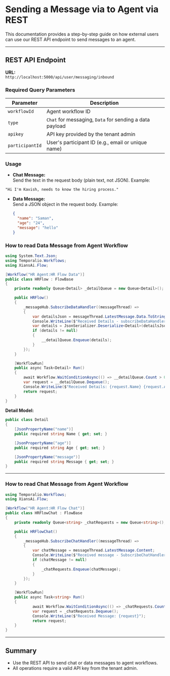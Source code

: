 # Sending a Message via to Agent via REST

This documentation provides a step-by-step guide on how external users can use our REST API endpoint to send messages to an agent.

---

## REST API Endpoint

**URL:**  
`http://localhost:5000/api/user/messaging/inbound`

### Required Query Parameters

| Parameter      | Description                                              |
|----------------|---------------------------------------------------------|
| `workflowId`   | Agent workflow ID                                       |
| `type`         | `Chat` for messaging, `Data` for sending a data payload |
| `apikey`       | API key provided by the tenant admin                    |
| `participantId`| User's participant ID (e.g., email or unique name)      |

### Usage

- **Chat Message:**  
  Send the text in the request body (plain text, not JSON). Example:
```
"Hi I'm Kavish, needs to know the hiring process."
```

- **Data Message:**  
  Send a JSON object in the request body. Example:
  ```json
  {
    "name": "Saman",
    "age": "24",
    "message": "hello"
  }
  ```

### How to read Data Message from Agent Workflow

```csharp
using System.Text.Json;
using Temporalio.Workflows;
using XiansAi.Flow;

[Workflow("HR Agent:HR Flow Data")]
public class HRFlow : FlowBase
{
    private readonly Queue<Detail> _detailQueue = new Queue<Detail>();

    public HRFlow()
    {
        _messageHub.SubscribeDataHandler((messageThread) =>
        {
            var detailsJson = messageThread.LatestMessage.Data.ToString();
            Console.WriteLine($"Received Details - subscribeDataHandler: {detailsJson}");
            var details = JsonSerializer.Deserialize<Detail>(detailsJson!);
            if (details != null)
            {
                __detailQueue.Enqueue(details);
            }
        });
    }

    [WorkflowRun]
    public async Task<Detail> Run()
    {
        await Workflow.WaitConditionAsync(() => __detailQueue.Count > 0);
        var request = __detailQueue.Dequeue();
        Console.WriteLine($"Received Details: {request.Name} {request.Age} {request.Message}");
        return request;
    }
}
```

**Detail Model:**
```csharp
public class Detail
{
    [JsonPropertyName("name")]
    public required string Name { get; set; }

    [JsonPropertyName("age")]
    public required string Age { get; set; }

    [JsonPropertyName("message")]
    public required string Message { get; set; }
}
```
---

### How to read Chat Message from Agent Workflow

```csharp
using Temporalio.Workflows;
using XiansAi.Flow;

[Workflow("HR Agent:HR Flow Chat")]
public class HRFlowChat : FlowBase
{
    private readonly Queue<string> _chatRequests = new Queue<string>();

    public HRFlowChat()
    {
        _messageHub.SubscribeChatHandler((messageThread) =>
        {
            var chatMessage = messageThread.LatestMessage.Content;
            Console.WriteLine($"Received message - SubscribeChatHandler: {chatMessage}");
            if (chatMessage != null)
            {
                _chatRequests.Enqueue(chatMessage);
            }
        });
    }

    [WorkflowRun]
    public async Task<string> Run()
    {
            await Workflow.WaitConditionAsync(() => _chatRequests.Count > 0);
            var request = _chatRequests.Dequeue();
            Console.WriteLine($"Received Message: {request}");
            return request;
    }
}
```

---

## Summary

- Use the REST API to send chat or data messages to agent workflows.
- All operations require a valid API key from the tenant admin.

